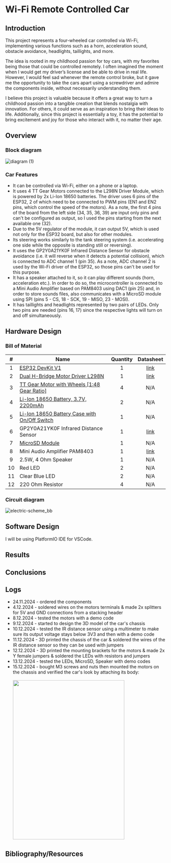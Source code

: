 # Wi-Fi Remote Controlled Car

## Introduction

This project represents a four-wheeled car controlled via Wi-Fi, implementing various functions such as a horn, acceleration sound, obstacle avoidance, headlights, taillights, and more.

The idea is rooted in my childhood passion for toy cars, with my favorites being those that could be controlled remotely. I often imagined the moment when I would get my driver’s license and be able to drive in real life. However, I would feel sad whenever the remote control broke, but it gave me the opportunity to take the cars apart using a screwdriver and admire the components inside, without necessarily understanding them.

I believe this project is valuable because it offers a great way to turn a childhood passion into a tangible creation that blends nostalgia with innovation. For others, it could serve as an inspiration to bring their ideas to life. Additionally, since this project is essentially a toy, it has the potential to bring excitement and joy for those who interact with it, no matter their age.

## Overview

### Block diagram

![diagram (1)](https://github.com/user-attachments/assets/4f947def-dae7-4112-96e2-62c6a26fe44a)

### Car Features

- It can be controlled via Wi-Fi, either on a phone or a laptop. 
- It uses 4 TT Gear Motors connected to the L298N Driver Module, which is powered by 2x Li-Ion 18650 batteries. The driver uses 6 pins of the ESP32, 2 of which need to be connected to PWM pins (EN1 and EN2 pins, which control the speed of the motors). As a note, the first 4 pins of the board from the left side (34, 35, 36, 39) are input only pins and can't be configured as output, so I used the pins starting from the next available one (32). 
- Due to the 5V regulator of the module, it can output 5V, which is used not only for the ESP32 board, but also for other modules. 
- Its steering works similarly to the tank steering system (i.e. accelerating one side while the opposite is standing still or reversing). 
- It uses the GP2Y0A21YK0F Infrared Distance Sensor for obstacle avoidance (i.e. it will reverse when it detects a potential collision), which is connected to ADC channel 1 (pin 35). As a note, ADC channel 2 is used by the Wi-Fi driver of the ESP32, so those pins can't be used for this purpose.
- It has a speaker attached to it, so it can play different sounds (horn, acceleration etc.). In order to do so, the microcontroller is connected to a Mini Audio Amplifier based on PAM8403 using DAC1 (pin 25) and, in order to store sounds files, also communicates with a MicroSD module using SPI (pins 5 - CS, 18 - SCK, 19 - MISO, 23 - MOSI).
- It has taillights and headlights represented by two pairs of LEDs. Only two pins are needed (pins 16, 17) since the respective lights will turn on and off simultaneously.



## Hardware Design

### Bill of Material

|#   | Name   | Quantity | Datasheet   |
|:---:|---|:---:|:---:|
|1   |  [ESP32 DevKit V1](https://www.sigmanortec.ro/placa-dezvoltare-esp32-cu-wifi-si-bluetooth) | 1  |  [link](https://www.espressif.com/sites/default/files/documentation/esp32-wroom-32d_esp32-wroom-32u_datasheet_en.pdf)  |
| 2  |  [Dual H-Bridge Motor Driver L298N](https://www.sigmanortec.ro/Punte-H-Dubla-L298N-p125423236) | 1  | [link](https://www.st.com/resource/en/datasheet/l298.pdf)  |
| 3  |  [TT Gear Motor with Wheels [1:48 Gear Ratio]](https://www.sigmanortec.ro/Kit-Motor-reductor-Roata-plastic-cu-cauciuc-p134585625) | 4   |  N/A  |
| 4  |  [Li-Ion 18650 Battery, 3.7V, 2200mAh](https://www.dedeman.ro/ro/acumulator-li-ion-well-18650-3-7v-2200-mah/p/1050265) | 2   |    N/A |
| 5  |  [Li-Ion 18650 Battery Case with On/Off Switch](https://www.sigmanortec.ro/Suport-baterie-18650-2S-cu-capac-si-intrerupator-p192040353) | 1   |    N/A |
| 6  |  GP2Y0A21YK0F Infrared Distance Sensor | 1   | [link](https://global.sharp/products/device/lineup/data/pdf/datasheet/gp2y0a21yk_e.pdf)  | 
| 7  |  [MicroSD Module](https://www.sigmanortec.ro/Modul-MicroSD-p126079625) | 1      | N/A|
| 8  |  Mini Audio Amplifier PAM8403 | 1  |  [link](https://www.mouser.com/datasheet/2/115/PAM8403-247318.pdf?srsltid=AfmBOoqdyrw5H8aEVmHnLDsAMdP0bwbvcuJrRvT6vCjeOBP84tMt8KNv) |
| 9  |  2.5W, 4 Ohm Speaker | 1  | N/A |
| 10  |  Red LED | 2   | N/A |
| 11  |  Clear Blue LED | 2  | N/A |
| 12  |  220 Ohm Resistor | 4  | N/A |

### Circuit diagram

![electric-scheme_bb](https://github.com/user-attachments/assets/dc22b993-3e45-496c-b994-65c141c7eba9)


## Software Design

I will be using PlatformIO IDE for VSCode.

## Results

## Conclusions

## Logs

- 24.11.2024 - ordered the components
- 4.12.2024 - soldered wires on the motors terminals & made 2x splitters for 5V and GND connections from a stacking header
- 8.12.2024 - tested the motors with a demo code
- 9.12.2024 - started to design the 3D model of the car's chassis
- 10.12.2024 - tested the IR distance sensor using a multimeter to make sure its output voltage stays below 3V3 and then with a demo code
- 11.12.2024 - 3D printed the chassis of the car & soldered the wires of the IR distance sensor so they can be used with jumpers
- 12.12.2024 - 3D printed the mounting brackets for the motors & made 2x Y female jumpers & soldered the LEDs with resistors and jumpers
- 13.12.2024 - tested the LEDs, MicroSD, Speaker with demo codes
- 15.12.2024 - bought M3 screws and nuts then mounted the motors on the chassis and verified the car's look by attaching its body:  <br><br><img src="https://github.com/user-attachments/assets/495706b2-3ac9-4ed4-bee5-4a270597b945" width=350 height=500>

## Bibliography/Resources
